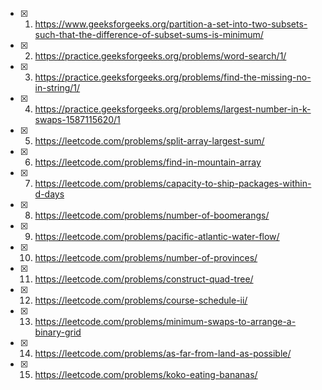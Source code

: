 - [x] 1. https://www.geeksforgeeks.org/partition-a-set-into-two-subsets-such-that-the-difference-of-subset-sums-is-minimum/
- [x] 2. https://practice.geeksforgeeks.org/problems/word-search/1/
- [x] 3. https://practice.geeksforgeeks.org/problems/find-the-missing-no-in-string/1/
- [x] 4. https://practice.geeksforgeeks.org/problems/largest-number-in-k-swaps-1587115620/1
- [x] 5. https://leetcode.com/problems/split-array-largest-sum/
- [x] 6. https://leetcode.com/problems/find-in-mountain-array
- [x] 7. https://leetcode.com/problems/capacity-to-ship-packages-within-d-days
- [x] 8. https://leetcode.com/problems/number-of-boomerangs/
- [x] 9. https://leetcode.com/problems/pacific-atlantic-water-flow/
- [x] 10. https://leetcode.com/problems/number-of-provinces/
- [x] 11. https://leetcode.com/problems/construct-quad-tree/
- [x] 12. https://leetcode.com/problems/course-schedule-ii/
- [x] 13. https://leetcode.com/problems/minimum-swaps-to-arrange-a-binary-grid
- [x] 14. https://leetcode.com/problems/as-far-from-land-as-possible/
- [x] 15. https://leetcode.com/problems/koko-eating-bananas/
